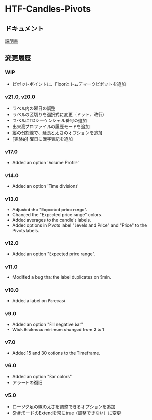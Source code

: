 # HTF-Candles-Pivots
## ドキュメント
[説明書](https://boitoki.gitbook.io/htf-candles-and-pivots/)

## 変更履歴
### WIP
- ピボットポイントに、Floorとトムデマークピボットを追加

### v21.0, v20.0
- ラベル内の曜日の調整
- ラベルの区切りを選択式に変更（ドット、改行）
- ラベルにTDシーケンシャル番号の追加
- 出来高プロファイルの履歴モードを追加
- 縦の分割線で、延長と太さのオプションを追加
- [実験的] 曜日に漢字表記を追加

### v17.0
- Added an option 'Volume Profile'

### v14.0
- Added an option 'Time divisions'

### v13.0
- Adjusted the "Expected price range".
- Changed the "Expected price range" colors.
- Added averages to the candle's labels.
- Added options in Pivots label "Levels and Price" and "Price" to the Pivots labels.

### v12.0
- Added an option "Expected price range".

### v11.0
- Modified a bug that the label duplicates on 5min.

### v10.0
- Added a label on Forecast

### v9.0
- Added an option "Fill negative bar"
- Wick thickness minimum changed from 2 to 1

### v7.0
- Added 15 and 30 options to the Timeframe.

### v6.0
- Added an option "Bar colors"
- アラートの復旧

### v5.0
- ローソク足の線の太さを調整できるオプションを追加
- ShiftモードのExtendを常にtrue（調整できない）に変更
